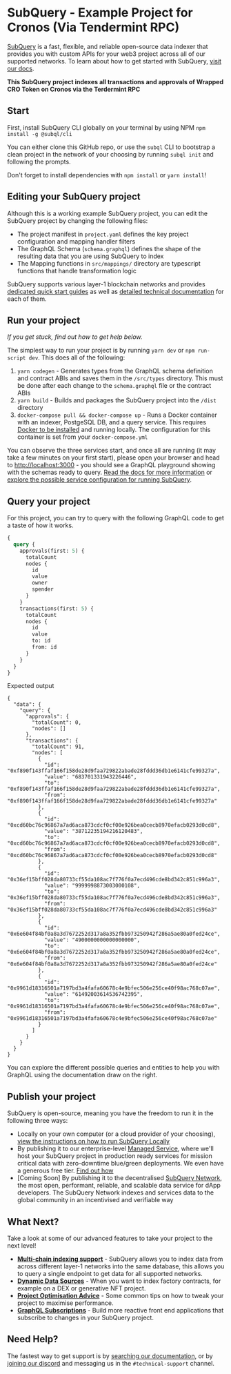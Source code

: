 # SubQuery - Example Project for Cronos (Via Tendermint RPC)

[SubQuery](https://subquery.network) is a fast, flexible, and reliable open-source data indexer that provides you with custom APIs for your web3 project across all of our supported networks. To learn about how to get started with SubQuery, [visit our docs](https://academy.subquery.network).

**This SubQuery project indexes all transactions and approvals of Wrapped CRO Token on Cronos via the Terdermint RPC**

## Start

First, install SubQuery CLI globally on your terminal by using NPM `npm install -g @subql/cli`

You can either clone this GitHub repo, or use the `subql` CLI to bootstrap a clean project in the network of your choosing by running `subql init` and following the prompts.

Don't forget to install dependencies with `npm install` or `yarn install`!

## Editing your SubQuery project

Although this is a working example SubQuery project, you can edit the SubQuery project by changing the following files:

- The project manifest in `project.yaml` defines the key project configuration and mapping handler filters
- The GraphQL Schema (`schema.graphql`) defines the shape of the resulting data that you are using SubQuery to index
- The Mapping functions in `src/mappings/` directory are typescript functions that handle transformation logic

SubQuery supports various layer-1 blockchain networks and provides [dedicated quick start guides](https://academy.subquery.network/quickstart/quickstart.html) as well as [detailed technical documentation](https://academy.subquery.network/build/introduction.html) for each of them.

## Run your project

_If you get stuck, find out how to get help below._

The simplest way to run your project is by running `yarn dev` or `npm run-script dev`. This does all of the following:

1.  `yarn codegen` - Generates types from the GraphQL schema definition and contract ABIs and saves them in the `/src/types` directory. This must be done after each change to the `schema.graphql` file or the contract ABIs
2.  `yarn build` - Builds and packages the SubQuery project into the `/dist` directory
3.  `docker-compose pull && docker-compose up` - Runs a Docker container with an indexer, PostgeSQL DB, and a query service. This requires [Docker to be installed](https://docs.docker.com/engine/install) and running locally. The configuration for this container is set from your `docker-compose.yml`

You can observe the three services start, and once all are running (it may take a few minutes on your first start), please open your browser and head to [http://localhost:3000](http://localhost:3000) - you should see a GraphQL playground showing with the schemas ready to query. [Read the docs for more information](https://academy.subquery.network/run_publish/run.html) or [explore the possible service configuration for running SubQuery](https://academy.subquery.network/run_publish/references.html).

## Query your project

For this project, you can try to query with the following GraphQL code to get a taste of how it works.

```graphql
{
  query {
    approvals(first: 5) {
      totalCount
      nodes {
        id
        value
        owner
        spender
      }
    }
    transactions(first: 5) {
      totalCount
      nodes {
        id
        value
        to: id
        from: id
      }
    }
  }
}
```

Expected output
```
{
  "data": {
    "query": {
      "approvals": {
        "totalCount": 0,
        "nodes": []
      },
      "transactions": {
        "totalCount": 91,
        "nodes": [
          {
            "id": "0xf890f143ffaf166f158de28d9faa729822abade28fddd36db1e6141cfe99327a",
            "value": "683701331943226446",
            "to": "0xf890f143ffaf166f158de28d9faa729822abade28fddd36db1e6141cfe99327a",
            "from": "0xf890f143ffaf166f158de28d9faa729822abade28fddd36db1e6141cfe99327a"
          },
          {
            "id": "0xcd60bc76c96867a7ad6aca873cdcf0cf00e926bea0cecb8970efacb0293d0cd8",
            "value": "38712235194216120483",
            "to": "0xcd60bc76c96867a7ad6aca873cdcf0cf00e926bea0cecb8970efacb0293d0cd8",
            "from": "0xcd60bc76c96867a7ad6aca873cdcf0cf00e926bea0cecb8970efacb0293d0cd8"
          },
          {
            "id": "0x36ef15bff028da80733cf55da108ac7f776f0a7ecd496cde8bd342c851c996a3",
            "value": "9999998873003000108",
            "to": "0x36ef15bff028da80733cf55da108ac7f776f0a7ecd496cde8bd342c851c996a3",
            "from": "0x36ef15bff028da80733cf55da108ac7f776f0a7ecd496cde8bd342c851c996a3"
          },
          {
            "id": "0x6e604f84bf0a8a3d7672252d317a8a352fbb973250942f286a5ae80a0fed24ce",
            "value": "4900000000000000000",
            "to": "0x6e604f84bf0a8a3d7672252d317a8a352fbb973250942f286a5ae80a0fed24ce",
            "from": "0x6e604f84bf0a8a3d7672252d317a8a352fbb973250942f286a5ae80a0fed24ce"
          },
          {
            "id": "0x9961d18316501a7197bd3a4fafa60678c4e9bfec506e256ce40f98ac768c07ae",
            "value": "61492003614536742395",
            "to": "0x9961d18316501a7197bd3a4fafa60678c4e9bfec506e256ce40f98ac768c07ae",
            "from": "0x9961d18316501a7197bd3a4fafa60678c4e9bfec506e256ce40f98ac768c07ae"
          }
        ]
      }
    }
  }
}
```

You can explore the different possible queries and entities to help you with GraphQL using the documentation draw on the right.

## Publish your project

SubQuery is open-source, meaning you have the freedom to run it in the following three ways:

- Locally on your own computer (or a cloud provider of your choosing), [view the instructions on how to run SubQuery Locally](https://academy.subquery.network/run_publish/run.html)
- By publishing it to our enterprise-level [Managed Service](https://managedservice.subquery.network), where we'll host your SubQuery project in production ready services for mission critical data with zero-downtime blue/green deployments. We even have a generous free tier. [Find out how](https://academy.subquery.network/run_publish/publish.html)
- [Coming Soon] By publishing it to the decentralised [SubQuery Network](https://subquery.network/network), the most open, performant, reliable, and scalable data service for dApp developers. The SubQuery Network indexes and services data to the global community in an incentivised and verifiable way

## What Next?

Take a look at some of our advanced features to take your project to the next level!

- [**Multi-chain indexing support**](https://academy.subquery.network/build/multi-chain.html) - SubQuery allows you to index data from across different layer-1 networks into the same database, this allows you to query a single endpoint to get data for all supported networks.
- [**Dynamic Data Sources**](https://academy.subquery.network/build/dynamicdatasources.html) - When you want to index factory contracts, for example on a DEX or generative NFT project.
- [**Project Optimisation Advice**](https://academy.subquery.network/build/optimisation.html) - Some common tips on how to tweak your project to maximise performance.
- [**GraphQL Subscriptions**](https://academy.subquery.network/run_publish/subscription.html) - Build more reactive front end applications that subscribe to changes in your SubQuery project.

## Need Help?

The fastest way to get support is by [searching our documentation](https://academy.subquery.network), or by [joining our discord](https://discord.com/invite/subquery) and messaging us in the `#technical-support` channel.
